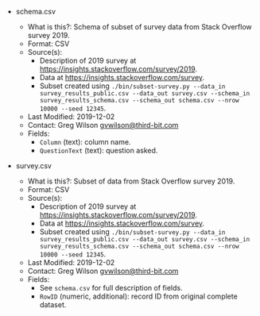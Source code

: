 - schema.csv
  - What is this?: Schema of subset of survey data from Stack Overflow survey 2019.
  - Format: CSV
  - Source(s):
    - Description of 2019 survey at https://insights.stackoverflow.com/survey/2019.
    - Data at https://insights.stackoverflow.com/survey.
    - Subset created using `./bin/subset-survey.py --data_in survey_results_public.csv --data_out survey.csv --schema_in survey_results_schema.csv --schema_out schema.csv --nrow 10000 --seed 12345`.
  - Last Modified: 2019-12-02
  - Contact: Greg Wilson <gvwilson@third-bit.com>
  - Fields:
    - `Column` (text): column name.
    - `QuestionText` (text): question asked.

- survey.csv
  - What is this?: Subset of data from Stack Overflow survey 2019.
  - Format: CSV
  - Source(s):
    - Description of 2019 survey at https://insights.stackoverflow.com/survey/2019.
    - Data at https://insights.stackoverflow.com/survey.
    - Subset created using `./bin/subset-survey.py --data_in survey_results_public.csv --data_out survey.csv --schema_in survey_results_schema.csv --schema_out schema.csv --nrow 10000 --seed 12345`.
  - Last Modified: 2019-12-02
  - Contact: Greg Wilson <gvwilson@third-bit.com>
  - Fields:
    - See `schema.csv` for full description of fields.
    - `RowID` (numeric, additional): record ID from original complete dataset.
